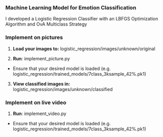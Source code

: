 ### Machine Learning Model for Emotion Classification

I developed a Logistic Regression Classifier with an LBFGS Optimization Algorithm and OvA Multiclass Strategy

### Implement on pictures

1. **Load your images to:** logistic_regression/images/unknown/original

2. **Run**: implement_picture.py
* Ensure that your desired model is loaded (e.g. logistic_regression/trained_models/7class_3ksample_42%.pk1)

3. **View classified images in:** logistic_regression/images/unknown/classified

### Implement on live video

1. **Run**: implement_video.py
* Ensure that your desired model is loaded (e.g. logistic_regression/trained_models/7class_3ksample_42%.pk1)



